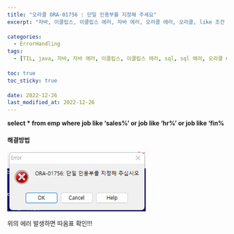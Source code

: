 ```yaml
---
title: "오라클 ORA-01756 : 단일 인용부를 지정해 주세요"
excerpt: "자바, 이클립스, 이클립스 에러, 자바 에러, 오라클 에러, 오라클, like 조건 여러개 사용, 단일 인용부를 지정해 주세요, ORA-01756 : 단일 인용부를 지정해 주세요"

categories:
  - ErrorHandling
tags:
  - [TIL, java, 자바, 자바 에러, 이클립스, 이클립스 에러, sql, sql 에러, 오라클 ORA-01756, 오라클 단일 인용부를 지정해 주세요, ORA-01756 단일 인용부를 지정해 주세요]

toc: true
toc_sticky: true
 
date: 2022-12-26
last_modified_at: 2022-12-26
---
```


**select * from emp where job like ‘sales%’ or job like ‘hr%’ or job like ‘fin%**

#### 해결방법

![db5](/assets/images/db5.png)

위의 에러 발생하면 따옴표 확인!!!